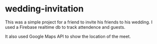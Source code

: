 # wedding-invitation

This was a simple project for a friend to invite his friends to his wedding. I used a Firebase realtime db to track attendence and guests.

It also used Google Maps API to show the location of the meet.
